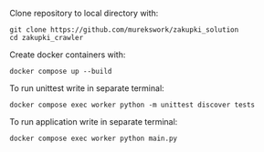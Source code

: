 Clone repository to local directory with:
```
git clone https://github.com/murekswork/zakupki_solution
cd zakupki_crawler
```
Create docker containers with:
```
docker compose up --build
```
To run unittest write in separate terminal:
```
docker compose exec worker python -m unittest discover tests
```
To run application write in separate terminal:
```
docker compose exec worker python main.py
```
